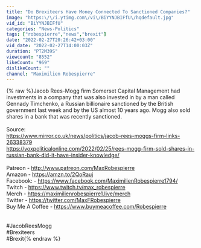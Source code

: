 ```yaml
---
title: "Do Brexiteers Have Money Connected To Sanctioned Companies?"
image: "https:\/\/i.ytimg.com\/vi\/BiYYNJBIFfU\/hqdefault.jpg"
vid_id: "BiYYNJBIFfU"
categories: "News-Politics"
tags: ["robespierre","news","brexit"]
date: "2022-02-27T20:26:42+03:00"
vid_date: "2022-02-27T14:00:03Z"
duration: "PT2M39S"
viewcount: "8552"
likeCount: "969"
dislikeCount: ""
channel: "Maximilien Robespierre"
---
```

{% raw %}Jacob Rees-Mogg firm Somerset Capital Management had investments in a company that was also invested in by a man called Gennady Timchenko, a Russian billionaire sanctioned by the British government last week and by the US almost 10 years ago.  Mogg also sold shares in a bank that was recently sanctioned. <br /><br />Source:<br /><a rel="nofollow" target="blank" href="https://www.mirror.co.uk/news/politics/jacob-rees-moggs-firm-links-26338379">https://www.mirror.co.uk/news/politics/jacob-rees-moggs-firm-links-26338379</a><br /><a rel="nofollow" target="blank" href="https://voxpoliticalonline.com/2022/02/25/rees-mogg-firm-sold-shares-in-russian-bank-did-it-have-insider-knowledge/">https://voxpoliticalonline.com/2022/02/25/rees-mogg-firm-sold-shares-in-russian-bank-did-it-have-insider-knowledge/</a><br /><br />Patreon - <a rel="nofollow" target="blank" href="http://www.patreon.com/MaxRobespierre">http://www.patreon.com/MaxRobespierre</a><br />Amazon -  <a rel="nofollow" target="blank" href="https://amzn.to/2QoRauj">https://amzn.to/2QoRauj</a>  <br />Facebook: - <a rel="nofollow" target="blank" href="https://www.facebook.com/MaximilienRobespierre1794/">https://www.facebook.com/MaximilienRobespierre1794/</a><br />Twitch - <a rel="nofollow" target="blank" href="https://www.twitch.tv/max_robespierre">https://www.twitch.tv/max_robespierre</a><br />Merch - <a rel="nofollow" target="blank" href="https://maximilienrobespierre1.live/merch">https://maximilienrobespierre1.live/merch</a><br />Twitter - <a rel="nofollow" target="blank" href="https://twitter.com/MaxFRobespierre">https://twitter.com/MaxFRobespierre</a><br />Buy Me A Coffee - <a rel="nofollow" target="blank" href="https://www.buymeacoffee.com/Robespierre">https://www.buymeacoffee.com/Robespierre</a><br /><br /><br />#JacobReesMogg<br />#Brexiteers<br />#Brexit{% endraw %}
